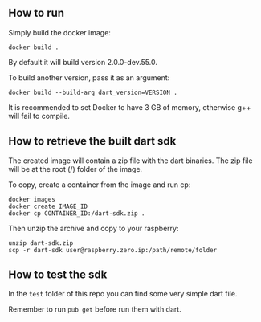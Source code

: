 ## How to run

Simply build the docker image:
```
docker build .
```

By default it will build version 2.0.0-dev.55.0.

To build another version, pass it as an argument:
```
docker build --build-arg dart_version=VERSION .
```

It is recommended to set Docker to have 3 GB of memory, otherwise g++ will fail to compile.

## How to retrieve the built dart sdk

The created image will contain a zip file with the dart binaries. The zip file will be at the root (/) folder of the image.

To copy, create a container from the image and run cp:
```
docker images
docker create IMAGE_ID
docker cp CONTAINER_ID:/dart-sdk.zip .
```

Then unzip the archive and copy to your raspberry:
```
unzip dart-sdk.zip
scp -r dart-sdk user@raspberry.zero.ip:/path/remote/folder 
```

## How to test the sdk

In the `test` folder of this repo you can find some very simple dart file.

Remember to run `pub get` before run them with dart.

